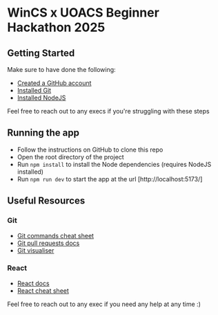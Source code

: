 # WinCS x UOACS Beginner Hackathon 2025

## Getting Started
Make sure to have done the following:
- [Created a GitHub account](https://docs.github.com/en/get-started )
- [Installed Git](https://github.com/git-guides/install-git)
- [Installed NodeJS](https://nodejs.org/en/download)

Feel free to reach out to any execs if you're struggling with these steps

## Running the app
- Follow the instructions on GitHub to clone this repo
- Open the root directory of the project
- Run `npm install` to install the Node dependencies (requires NodeJS installed)
- Run `npm run dev` to start the app at the url [http://localhost:5173/]

## Useful Resources
### Git
- [Git commands cheat sheet](https://education.github.com/git-cheat-sheet-education.pdf)
- [Git pull requests docs](https://docs.github.com/en/pull-requests/collaborating-with-pull-requests/proposing-changes-to-your-work-with-pull-requests/creating-a-pull-request)
- [Git visualiser](https://learngitbranching.js.org/)

### React
- [React docs](https://react.dev/learn)
- [React cheat sheet](https://www.freecodecamp.org/news/the-react-cheatsheet/)


Feel free to reach out to any exec if you need any help at any time :)
